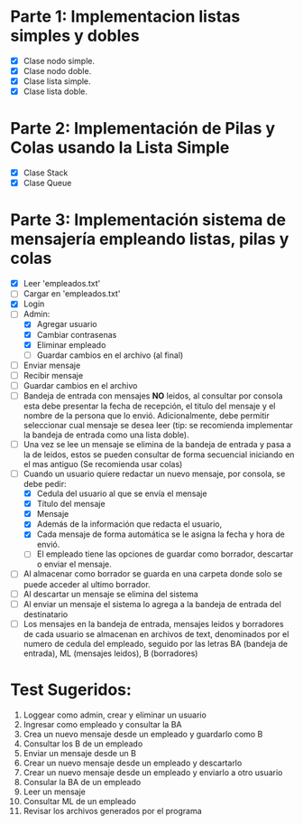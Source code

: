# Parte 1: Implementacion listas simples y dobles

- [x] Clase nodo simple.
- [x] Clase nodo doble.
- [x] Clase lista simple.
- [x] Clase lista doble.

# Parte 2: Implementación de Pilas y Colas usando la Lista Simple

- [x] Clase Stack
- [x] Clase Queue

# Parte 3: Implementación sistema de mensajería empleando listas, pilas y colas

- [x] Leer 'empleados.txt'
- [ ] Cargar en 'empleados.txt'
- [x] Login
- [ ] Admin:
  - [x] Agregar usuario
  - [x] Cambiar contrasenas
  - [x] Eliminar empleado
  - [ ] Guardar cambios en el archivo (al final)
- [ ] Enviar mensaje
- [ ] Recibir mensaje
- [ ] Guardar cambios en el archivo
- [ ] Bandeja de entrada con mensajes **NO** leidos, al consultar por consola esta debe presentar la fecha de recepción, el titulo del mensaje y el nombre de la persona que lo envió. Adicionalmente, debe permitir seleccionar cual mensaje se desea leer (tip: se recomienda implementar la bandeja de entrada como una lista doble).
- [ ] Una vez se lee un mensaje se elimina de la bandeja de entrada y pasa a la de leidos, estos se pueden consultar de forma secuencial iniciando en el mas antiguo (Se recomienda usar colas)
- [ ] Cuando un usuario quiere redactar un nuevo mensaje, por consola, se debe pedir:
  - [x] Cedula del usuario al que se envía el mensaje
  - [x] Título del mensaje
  - [x] Mensaje
  - [x] Además de la información que redacta el usuario,
  - [x] Cada mensaje de forma automática se le asigna la fecha y hora de envió.
  - [ ] El empleado tiene las opciones de guardar como borrador, descartar o enviar el mensaje.
- [ ] Al almacenar como borrador se guarda en una carpeta donde solo se puede acceder al ultimo borrador.
- [ ] Al descartar un mensaje se elimina del sistema
- [ ] Al enviar un mensaje el sistema lo agrega a la bandeja de entrada del destinatario
- [ ] Los mensajes en la bandeja de entrada, mensajes leidos y borradores de cada usuario se almacenan en archivos de text, denominados por el numero de cedula del empleado, seguido por las letras BA (bandeja de entrada), ML (mensajes leidos), B (borradores)

# Test Sugeridos:

1. Loggear como admin, crear y eliminar un usuario
2. Ingresar como empleado y consultar la BA
3. Crea un nuevo mensaje desde un empleado y guardarlo como B
4. Consultar los B de un empleado
5. Enviar un mensaje desde un B
6. Crear un nuevo mensaje desde un empleado y descartarlo
7. Crear un nuevo mensaje desde un empleado y enviarlo a otro usuario
8. Consular la BA de un empleado
9. Leer un mensaje
10. Consultar ML de un empleado
11. Revisar los archivos generados por el programa

